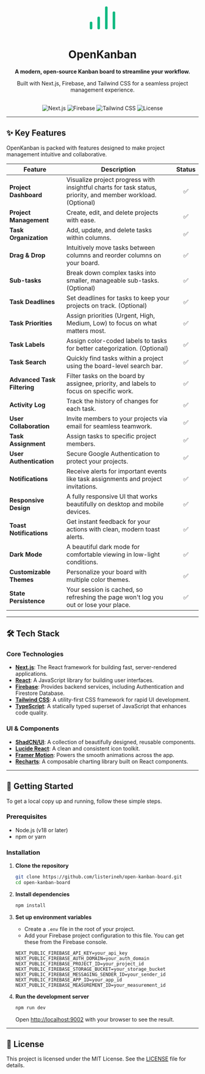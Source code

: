 <div align="center">
  <svg width="80" height="80" viewBox="0 0 24 24" fill="none" xmlns="http://www.w3.org/2000/svg">
    <path d="M9 20V12" stroke="#10b981" stroke-width="2" stroke-linecap="round" stroke-linejoin="round"></path>
    <path d="M15 20V4" stroke="#10b981" stroke-width="2" stroke-linecap="round" stroke-linejoin="round"></path>
    <path d="M3 20V16" stroke="#10b981" stroke-width="2" stroke-linecap="round" stroke-linejoin="round"></path>
    <path d="M21 20V8" stroke="#10b981" stroke-width="2" stroke-linecap="round" stroke-linejoin="round"></path>
  </svg>
  <h1>OpenKanban</h1>
  <p>
    <strong>A modern, open-source Kanban board to streamline your workflow.</strong>
  </p>
  <p>
    Built with Next.js, Firebase, and Tailwind CSS for a seamless project management experience.
  </p>
  <br />
    <img src="https://img.shields.io/badge/Next.js-15.x-black?logo=next.js" alt="Next.js">
    <img src="https://img.shields.io/badge/Firebase-v11-FFCA28?logo=firebase" alt="Firebase">
    <img src="https://img.shields.io/badge/Tailwind_CSS-v3-38B2AC?logo=tailwind-css" alt="Tailwind CSS">
    <img src="https://img.shields.io/github/license/listerineh/open-kanban-board?color=blue" alt="License">
</div>

---

## ✨ Key Features

OpenKanban is packed with features designed to make project management intuitive and collaborative.

| Feature                 | Description                                                                                                  | Status |
| ----------------------- | ------------------------------------------------------------------------------------------------------------ | :----: |
| **Project Dashboard**   | Visualize project progress with insightful charts for task status, priority, and member workload. (Optional) |   ✅   |
| **Project Management**  | Create, edit, and delete projects with ease.                                                                 |   ✅   |
| **Task Organization**   | Add, update, and delete tasks within columns.                                                                |   ✅   |
| **Drag & Drop**         | Intuitively move tasks between columns and reorder columns on your board.                                    |   ✅   |
| **Sub-tasks**           | Break down complex tasks into smaller, manageable sub-tasks. (Optional)                                      |   ✅   |
| **Task Deadlines**      | Set deadlines for tasks to keep your projects on track. (Optional)                                           |   ✅   |
| **Task Priorities**     | Assign priorities (Urgent, High, Medium, Low) to focus on what matters most.                                 |   ✅   |
| **Task Labels**         | Assign color-coded labels to tasks for better categorization. (Optional)                                     |   ✅   |
| **Task Search**         | Quickly find tasks within a project using the board-level search bar.                                        |   ✅   |
| **Advanced Task Filtering** | Filter tasks on the board by assignee, priority, and labels to focus on specific work.                   |   ✅   |
| **Activity Log**        | Track the history of changes for each task.                                                                  |   ✅   |
| **User Collaboration**  | Invite members to your projects via email for seamless teamwork.                                             |   ✅   |
| **Task Assignment**     | Assign tasks to specific project members.                                                                    |   ✅   |
| **User Authentication** | Secure Google Authentication to protect your projects.                                                       |   ✅   |
| **Notifications**       | Receive alerts for important events like task assignments and project invitations.                           |   ✅   |
| **Responsive Design**   | A fully responsive UI that works beautifully on desktop and mobile devices.                                  |   ✅   |
| **Toast Notifications** | Get instant feedback for your actions with clean, modern toast alerts.                                       |   ✅   |
| **Dark Mode**           | A beautiful dark mode for comfortable viewing in low-light conditions.                                       |   ✅   |
| **Customizable Themes** | Personalize your board with multiple color themes.                                                           |   ✅   |
| **State Persistence**   | Your session is cached, so refreshing the page won't log you out or lose your place.                         |   ✅   |

---

## 🛠 Tech Stack

### Core Technologies

- **[Next.js](https://nextjs.org/)**: The React framework for building fast, server-rendered applications.
- **[React](https://react.dev/)**: A JavaScript library for building user interfaces.
- **[Firebase](https://firebase.google.com/)**: Provides backend services, including Authentication and Firestore Database.
- **[Tailwind CSS](https://tailwindcss.com/)**: A utility-first CSS framework for rapid UI development.
- **[TypeScript](https://www.typescriptlang.org/)**: A statically typed superset of JavaScript that enhances code quality.

### UI & Components

- **[ShadCN/UI](https://ui.shadcn.com/)**: A collection of beautifully designed, reusable components.
- **[Lucide React](https://lucide.dev/)**: A clean and consistent icon toolkit.
- **[Framer Motion](https://www.framer.com/motion/)**: Powers the smooth animations across the app.
- **[Recharts](https://recharts.org/)**: A composable charting library built on React components.

---

## 🏁 Getting Started

To get a local copy up and running, follow these simple steps.

### Prerequisites

- Node.js (v18 or later)
- npm or yarn

### Installation

1.  **Clone the repository**

    ```bash
    git clone https://github.com/listerineh/open-kanban-board.git
    cd open-kanban-board
    ```

2.  **Install dependencies**

    ```bash
    npm install
    ```

3.  **Set up environment variables**
    - Create a `.env` file in the root of your project.
    - Add your Firebase project configuration to this file. You can get these from the Firebase console.

    ```env
    NEXT_PUBLIC_FIREBASE_API_KEY=your_api_key
    NEXT_PUBLIC_FIREBASE_AUTH_DOMAIN=your_auth_domain
    NEXT_PUBLIC_FIREBASE_PROJECT_ID=your_project_id
    NEXT_PUBLIC_FIREBASE_STORAGE_BUCKET=your_storage_bucket
    NEXT_PUBLIC_FIREBASE_MESSAGING_SENDER_ID=your_sender_id
    NEXT_PUBLIC_FIREBASE_APP_ID=your_app_id
    NEXT_PUBLIC_FIREBASE_MEASUREMENT_ID=your_measurement_id
    ```

4.  **Run the development server**
    ```bash
    npm run dev
    ```
    Open [http://localhost:9002](http://localhost:9002) with your browser to see the result.

---

## 📝 License

This project is licensed under the MIT License. See the [LICENSE](LICENSE) file for details.
